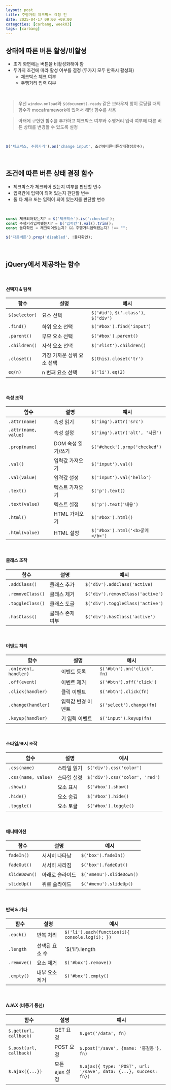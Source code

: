 ```yaml
---
layout: post
title: 주행거리 체크박스 요청 건 
date: 2025-04-17 09:00 +09:00
categoties: [carbang, week03]
tags: [carbang]
---
```


## 상태에 따른 버튼 활성/비활성

- 초기 화면에는 버튼을 비활성화해야 함
- 두가지 조건에 따라 활성 여부를 결정 (두가지 모두 만족시 활성화)
  - 체크박스 체크 여부
  - 주행거리 입력 여부

<br>

> 우선 `window.onload`와 `$(document).ready` 같은 브라우저 창이 로딩될 때의 함수가 mocaframework에 있어서 해당 함수를 사용

> 아래에 구현한 함수를 추가하고 체크박스 여부와 주행거리 입력 여부에 따른 버튼 상태를 변경할 수 있도록 설정

<br>

```javascript
$('체크박스, 주행거리').on('change input', 조건에따른버튼상태결정함수);
```

<br>

## 조건에 따른 버튼 상태 결정 함수

- 체크박스가 체크되어 있는지 여부를 판단할 변수
- 입력칸에 입력이 되어 있는지 판단할 변수
- 둘 다 체크 또는 입력이 되어 있는지를 판단할 변수

<br>

```javascript
const 체크되어있는지? = $('체크박스').is(':checked');
const 주행거리입력됐는지? = $('입력칸').val().trim();
const 둘다확인 = 체크되어있는지? && 주행거리입력됐는지? !== "";

$('다음버튼').prop('disabled', !둘다확인);
```

<br>

## jQuery에서 제공하는 함수

<br>

#### 선택자 & 탐색

| 함수 | 설명 | 예시 |
|-|-|-|
| `$(selector)` | 요소 선택 | `$('#id')`, `$('.class')`, `$('div')` |
| `.find()` | 하위 요소 선택 | `$('#box').find('input')` |
| `.parent()` | 부모 요소 선택 | `$('#box').parent()` |
| `.children()` | 자식 요소 선택 | `$('#list').children()` |
| `.closet()` | 가장 가까운 상위 요소 선택 | `$(this).closet('tr')` |
| `eq(n)` | n 번째 요소 선택 | `$('li').eq(2)` |

<br>

#### 속성 조작
| 함수 | 설명 | 예시 |
|-|-|-|
| `.attr(name)` | 속성 읽기 | `$('img').attr('src')` |
| `.attr(name, value)` | 속성 설정 | `$('img').attr('alt', '사진')` |
| `.prop(name)` | DOM 속성 읽기/쓰기 | `$('#check').prop('checked')` |
| `.val()` | 입력값 가져오기 | `$('input').val()` |
| `.val(value)` | 	입력값 설정 | `$('input').val('hello')` |
| `.text()` | 텍스트 가져오기 | `$('p').text()` |
| `.text(value)` | 텍스트 설정 | `$('p').text('내용')` |
| `.html()` | HTML 가져오기 | `$('#box').html()` |
| `.html(value)` | HTML 설정 | `$('#box').html('<b>굵게</b>')` |

<br>

#### 클래스 조작

| 함수 | 설명 | 예시 | 
|-|-|-|
| `.addClass()` | 클래스 추가 | `$('div').addClass('active)` |
| `.removeClass()` | 클래스 제거 | `$('div').removeClass('active')` |
| `.toggleClass()` | 클래스 토글 | `$('div').toggleClass('active')` |
| `.hasClass()` | 클래스 존재 여부 | `$('div').hasClass('active')` |

<br>

#### 이벤트 처리

| 함수 | 설명 | 예시 |
|-|-|-|
| `.on(event, handler)` | 이벤트 등록 | `$('#btn').on('click', fn)` |
| `.off(event)` | 이벤트 제거 | `$('#btn').off('click')` |
| `.click(handler)` | 클릭 이벤트 | `$('#btn').click(fn)` |
| `.change(handler)` | 입력값 변경 이벤트 | `$('select').change(fn)` |
| `.keyup(handler)` | 키 입력 이벤트 | `$('input').keyup(fn)` |

<br>

#### 스타일/표시 조작

| 함수 | 설명 | 예시 |
|-|-|-|
| `.css(name)` | 스타일 읽기 | `$('div').css('color')` |
| `.css(name, value)` | 스타일 설정 | `$('div').css('color', 'red')` |
| `.show()` | 요소 표시 | `$('#box').show()` |
| `.hide()` | 요소 숨김 | `$('#box').hide()` |
| `.toggle()` | 요소 토글 | `$('#box').toggle()` |

<br>

#### 애니메이션

| 함수 | 설명 | 예시 |
|-|-|-|
| `fadeIn()` | 서서히 나타남 | `$('box').fadeIn()` |
| `fadeOut()` | 서서히 사라짐 | `$('box').fadeOut()` |
| `slideDown()` | 아래로 슬라이드 | `$('#menu').slideDown()` |
| `slideUp()` | 위로 슬라이드 | `$('#menu').slideUp()` |

<br>

#### 반복 & 기타

| 함수 | 설명 | 예시 |
|-|-|-|
| `.each()` | 반복 처리 | `$('li').each(function(i){ console.log(i); })` |
| `.length` | 선택된 요소 수 | `$('li').length |
| `.remove()` |  요소 제거 | `$('#box').remove()` |
| `.empty()` | 내부 요소 제거 | `$('#box').empty()` |

<br>

#### AJAX (비동기 통신)

| 함수 | 설명 | 예시 |
|-|-|-|
| `$.get(url, callback)` | GET 요청 | `$.get('/data', fn)` |
| `$.post(url, callback)` | POST 요청 | `$.post('/save', {name: '홍길동'}, fn)` |
| `$.ajax({...})` | 모든 ajax 설정 | `$.ajax({ type: 'POST', url: '/save', data: {...}, success: fn})` |
